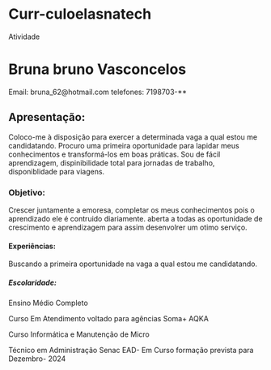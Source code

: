 # Curr-culoelasnatech
Atividade

<!DOCTYPE html>

<html>

<head>

<title> Curriculo. </title>

</head>

<body>


<h1> Bruna bruno Vasconcelos</h1>

<p>Email: bruna_62@hotmail.com telefones: 7198703-** </p>

<h2> Apresentação:</h2>

<p>Coloco-me à disposição para exercer a determinada vaga a qual estou me candidatando. Procuro uma primeira oportunidade para lapidar meus conhecimentos e transformá-los em boas práticas. Sou de fácil aprendizagem, dispinibilidade total para jornadas de trabalho, disponiblidade para viagens. </p>

<h3> Objetivo: </h3>

<p> Crescer juntamente a emoresa, completar os meus conhecimentos pois o aprendizado ele é contruido diariamente. aberta a todas as oportunidade de crescimento e aprendizagem para assim desenvolrer um otimo serviço.</p>

<h4> Experiências: </h4>

<p> Buscando a primeira oportunidade na vaga a qual estou me candidatando.</p>
<h5> Escolaridade: </h5>

<p> Ensino Médio Completo </p>

<p>Curso Em Atendimento voltado para agências Soma+ AQKA </p>

<p> Curso Informática e Manutenção de Micro </p>
<p>
Técnico em Administração Senac EAD- Em Curso formação prevista para Dezembro- 2024 </p>

